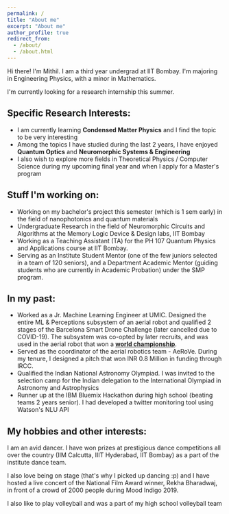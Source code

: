 ```yaml
---
permalink: /
title: "About me"
excerpt: "About me"
author_profile: true
redirect_from:
  - /about/
  - /about.html
---
```

Hi there! I'm Mithil. I am a third year undergrad at IIT Bombay. I'm majoring in Engineering Physics, with a minor in Mathematics.  

I'm currently looking for a research internship this summer.  

## Specific Research Interests:
 - I am currently learning **Condensed Matter Physics** and I find the topic to be very interesting
 - Among the topics I have studied during the last 2 years, I have enjoyed **Quantum Optics** and **Neuromorphic Systems & Engineering**    
 - I also wish to explore more fields in Theoretical Physics / Computer Science during my upcoming final year and when I apply for a Master's program  

## Stuff I'm working on:
- Working on my bachelor's project this semester (which is 1 sem early) in the field of nanophotonics and quantum materials  
- Undergraduate Research in the field of Neuromorphic Circuits and Algorithms at the Memory Logic Device & Design labs, IIT Bombay  
- Working as a Teaching Assistant (TA) for the PH 107 Quantum Physics and Applications course at IIT Bombay.  
- Serving as an Institute Student Mentor (one of the few juniors selected in a team of 120 seniors), and a Department Academic Mentor (guiding students who are currently in Academic Probation) under the SMP program.

## In my past:
- Worked as a Jr. Machine Learning Engineer at UMIC. Designed the entire ML & Perceptions subsystem of an aerial robot and qualified 2 stages of the Barcelona Smart Drone Challenge (later cancelled due to COVID-19). The subsystem was co-opted by later recruits, and was used in the aerial robot that won a [**world championship**](http://www.aerialroboticscompetition.org/simulation_challenge.php).
- Served as the coordinator of the aerial robotics team - AeRoVe. During my tenure, I designed a pitch that won INR 0.8 Million in funding through IRCC.
- Qualified the Indian National Astronomy Olympiad. I was invited to the selection camp for the Indian delegation to the International Olympiad in Astronomy and Astrophysics
- Runner up at the IBM Bluemix Hackathon during high school (beating teams 2 years senior). I had developed a twitter monitoring tool using Watson's NLU API


## My hobbies and other interests:
I am an avid dancer. I have won prizes at prestigious dance competitions all over the country (IIM Calcutta, IIIT Hyderabad, IIT Bombay) as a part of the institute dance team.  

I also love being on stage (that's why I picked up dancing :p) and I have hosted a live concert of the National Film Award winner, Rekha Bharadwaj, in front of a crowd of 2000 people during Mood Indigo 2019.  

I also like to play volleyball and was a part of my high school volleyball team

<!-- Education:
Bachelor of Technology in Engineering Physics, with a minor in Mathematics (2023) Indian Institute of Technology, Bombay Cumulative Performance Index (CPI) score of 8.93/10.0 -->
